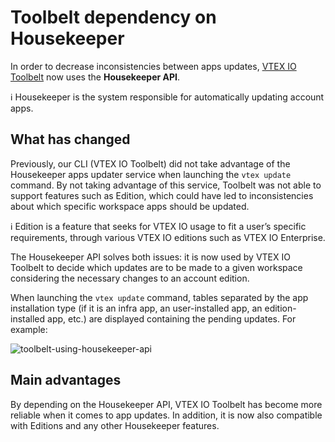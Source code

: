 # Toolbelt dependency on Housekeeper 

In order to decrease inconsistencies between apps updates, [VTEX IO Toolbelt](https://github.com/vtex/toolbelt) now uses the __Housekeeper API__.  

:information_source: Housekeeper is the system responsible for automatically updating account apps.

## What has changed

Previously, our CLI (VTEX IO Toolbelt) did not take advantage of the Housekeeper apps updater service when launching the `vtex update` command. By not taking advantage of this service, Toolbelt was not able to support features such as Edition, which could have led to inconsistencies about which specific workspace apps should be updated.

:information_source: Edition is a feature that seeks for VTEX IO usage to fit a user’s specific requirements, through various VTEX IO editions such as VTEX IO Enterprise.

The Housekeeper API solves both issues: it is now used by VTEX IO Toolbelt to decide which updates are to be made to a given workspace considering the necessary changes to an account edition. 

When launching the `vtex update` command, tables separated by the app installation type (if it is an infra app, an user-installed app, an edition-installed app, etc.) are displayed containing the pending updates. For example:

![toolbelt-using-housekeeper-api](https://user-images.githubusercontent.com/52087100/60601333-56453500-9d88-11e9-87c0-b1de41cb7711.png)


## Main advantages

By depending on the Housekeeper API, VTEX IO Toolbelt has become more reliable when it comes to app updates. In addition, it is now also compatible with Editions and any other Housekeeper features.
